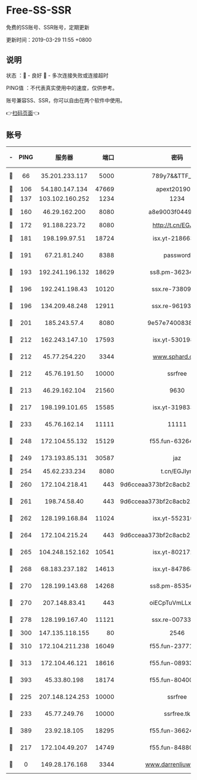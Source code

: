 # Free-SS-SSR

免费的SS账号、SSR账号，定期更新

更新时间：2019-03-29 11:55 +0800

## 说明

状态     ：🙂 - 良好 🙁 - 多次连接失败或连接超时

PING值   ：不代表真实使用中的速度，仅供参考。

账号兼容SS、SSR，你可以自由在两个软件中使用。

👉[扫码页面](https://liesauer.github.io/Free-SS-SSR/)👈

## 账号

|-|PING|服务器|端口|密码|加密方式|区域|
|:----:|:----:|:-----:|-----:|:----:|:----:|:----:|
|🙂|66|35.201.233.117|5000|789y7&&TTF_+><|aes-256-cfb|US|
|🙂|106|54.180.147.134|47669|apext2019001|chacha20|KR|
|🙂|137|103.102.160.252|1234|1234|rc4-md5|JP|
|🙂|160|46.29.162.200|8080|a8e9003f0449cea5|chacha20-ietf|RU|
|🙂|172|91.188.223.72|8080|http://t.cn/EGJIyrl|rc4-md5|RU|
|🙂|181|198.199.97.51|18724|isx.yt-21866336|aes-256-cfb|US|
|🙂|191|67.21.81.240|8388|password|aes-256-cfb|US|
|🙂|193|192.241.196.132|18629|ss8.pm-36234428|aes-256-cfb|US|
|🙂|196|192.241.198.43|10120|ssx.re-73809534|aes-256-cfb|US|
|🙂|196|134.209.48.248|12911|ssx.re-96193114|aes-256-cfb|US|
|🙂|201|185.243.57.4|8080|9e57e7400838a01e|chacha20-ietf|US|
|🙂|212|162.243.147.10|17593|isx.yt-53019880|aes-256-cfb|US|
|🙂|212|45.77.254.220|3344|www.sphard.com|aes-256-cfb|SG|
|🙂|212|45.76.191.50|10000|ssrfree|aes-256-cfb|SG|
|🙂|213|46.29.162.104|21560|9630|aes-128-ctr|RU|
|🙂|217|198.199.101.65|15585|isx.yt-31983348|aes-256-cfb|US|
|🙂|233|45.76.162.14|11111|11111|aes-256-cfb|SG|
|🙂|248|172.104.55.132|15129|f55.fun-63264424|aes-256-cfb|SG|
|🙂|249|173.193.85.131|30587|jaz|aes-256-cfb|US|
|🙂|254|45.62.233.234|8080|t.cn/EGJIyrl|rc4-md5|CA|
|🙂|260|172.104.218.41|443|9d6cceaa373bf2c8acb22e60b6a58be6|aes-256-cfb|US|
|🙂|261|198.74.58.40|443|9d6cceaa373bf2c8acb22e60b6a58be6|aes-256-cfb|US|
|🙂|262|128.199.168.84|11024|isx.yt-55231096|aes-256-cfb|SG|
|🙂|264|172.104.215.24|443|9d6cceaa373bf2c8acb22e60b6a58be6|aes-256-cfb|US|
|🙂|265|104.248.152.162|10541|isx.yt-80217237|aes-256-cfb|SG|
|🙂|268|68.183.237.182|14613|isx.yt-84786883|aes-256-cfb|SG|
|🙂|270|128.199.143.68|14268|ss8.pm-85354499|aes-256-cfb|SG|
|🙂|270|207.148.83.41|443|oiECpTuVmLLxk4Ts|aes-256-cfb|AU|
|🙂|278|128.199.167.40|11121|ssx.re-00733888|aes-256-cfb|SG|
|🙂|300|147.135.118.155|80|2546|chacha20|US|
|🙂|310|172.104.211.238|16049|f55.fun-23771656|aes-256-cfb|US|
|🙂|313|172.104.46.121|18616|f55.fun-08933547|aes-256-cfb|SG|
|🙂|393|45.33.80.198|18174|f55.fun-80400904|aes-256-cfb|US|
|🙂|225|207.148.124.253|10000|ssrfree|aes-256-cfb|SG|
|🙂|233|45.77.249.76|10000|ssrfree.tk|aes-256-cfb|SG|
|🙂|389|23.92.18.105|18295|f55.fun-36624119|aes-256-cfb|US|
|🙁|217|172.104.49.207|14749|f55.fun-84880621|aes-256-cfb|SG|
|🙁|0|149.28.176.168|3344|www.darrenliuwei.com|aes-256-cfb|AU|
